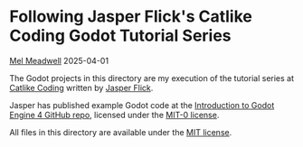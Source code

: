 # Following Jasper Flick's Catlike Coding Godot Tutorial Series

[Mel Meadwell](https://meadwell.net/) 2025-04-01

The Godot projects in this directory are my execution of the tutorial series at [Catlike Coding](https://catlikecoding.com/godot/) written by [Jasper Flick](https://catlikecoding.com/jasper-flick/).

Jasper has published example Godot code at the [Introduction to Godot Engine 4 GitHub repo](https://github.com/jasper-flick/godot-introduction), licensed under the [MIT-0 license](https://github.com/jasper-flick/godot-introduction/blob/main/LICENSE).

All files in this directory are available under the [MIT license](https://github.com/qx-7/Godot-learning/blob/main/LICENSE).
